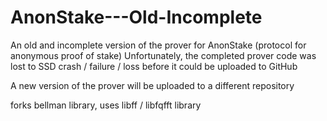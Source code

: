# AnonStake---Old-Incomplete

An old and incomplete version of the prover for AnonStake (protocol for anonymous proof of stake)
Unfortunately, the completed prover code was lost to SSD crash / failure / loss before it could be uploaded to GitHub

A new version of the prover will be uploaded to a different repository

forks bellman library, uses libff / libfqfft library
